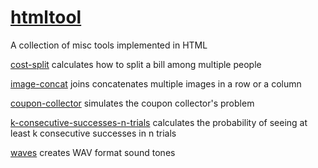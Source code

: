 # [htmltool](https://juroujin120.github.io/htmltool/)

A collection of misc tools implemented in HTML

[cost-split](cost-split.html) calculates how to split a bill among multiple people

[image-concat](image-concat.html) joins concatenates multiple images in a row or a column

[coupon-collector](coupon-collector.html) simulates the coupon collector's problem

[k-consecutive-successes-n-trials](k-consecutive-successes-n-trials.html) calculates the probability of seeing at least k consecutive successes in n trials

[waves](waves.html) creates WAV format sound tones
